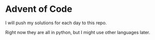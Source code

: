 # Advent of Code

I will push my solutions for each day to this repo.

Right now they are all in python, but I might use other languages later.
